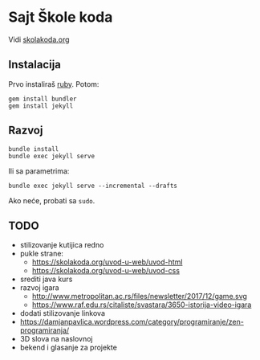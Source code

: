 # Sajt Škole koda

Vidi [skolakoda.org](https://skolakoda.org/)

## Instalacija

Prvo instaliraš [ruby](https://rubyinstaller.org/downloads/). Potom:

```
gem install bundler
gem install jekyll
```

## Razvoj

```
bundle install
bundle exec jekyll serve
```

Ili sa parametrima:
```
bundle exec jekyll serve --incremental --drafts
```

Ako neće, probati sa `sudo`.

## TODO

- stilizovanje kutijica redno
- pukle strane:
    - https://skolakoda.org/uvod-u-web/uvod-html
    - https://skolakoda.org/uvod-u-web/uvod-css
- srediti java kurs
- razvoj igara
    - http://www.metropolitan.ac.rs/files/newsletter/2017/12/game.svg
    - https://www.raf.edu.rs/citaliste/svastara/3650-istorija-video-igara
- dodati stilizovanje linkova
- https://damjanpavlica.wordpress.com/category/programiranje/zen-programiranja/
- 3D slova na naslovnoj
- bekend i glasanje za projekte
